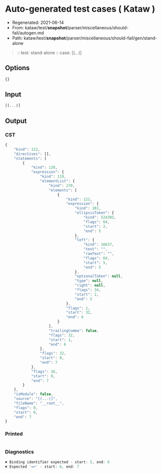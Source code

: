 # Auto-generated test cases ( Kataw )
- Regenerated: 2021-06-14
- From: kataw/test/__snapshot__/parser/miscellaneous/should-fail/autogen.md
- Path: kataw/test/__snapshot__/parser/miscellaneous/should-fail/gen/stand-alone
> :: test: stand-alone
> :: case: [(...)]
## Options

`````js
{}
`````
## Input

`````js
[(...)]
`````
## Output

### CST

```javascript
{
    "kind": 122,
    "directives": [],
    "statements": [
        {
            "kind": 120,
            "expression": {
                "kind": 119,
                "elementList": {
                    "kind": 270,
                    "elements": [
                        {
                            "kind": 121,
                            "expression": {
                                "kind": 281,
                                "ellipsisToken": {
                                    "kind": 524302,
                                    "flags": 64,
                                    "start": 2,
                                    "end": 5
                                },
                                "left": {
                                    "kind": 16637,
                                    "text": "",
                                    "rawText": "",
                                    "flags": 64,
                                    "start": 5,
                                    "end": 5
                                },
                                "optionalToken": null,
                                "type": null,
                                "right": null,
                                "flags": 34,
                                "start": 2,
                                "end": 5
                            },
                            "flags": 1,
                            "start": 32,
                            "end": 6
                        }
                    ],
                    "trailingComma": false,
                    "flags": 32,
                    "start": 1,
                    "end": 6
                },
                "flags": 32,
                "start": 0,
                "end": 7
            },
            "flags": 16,
            "start": 0,
            "end": 7
        }
    ],
    "isModule": false,
    "source": "[(...)]",
    "fileName": "__root__",
    "flags": 0,
    "start": 0,
    "end": 7
}
```

### Printed

```javascript

```

### Diagnostics

```javascript
✖ Binding identifier expected - start: 5, end: 6
✖ Expected '=>' - start: 6, end: 7

```

